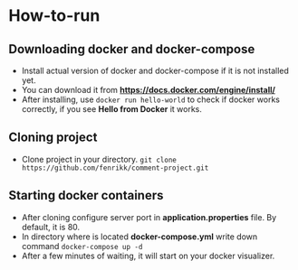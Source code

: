 # How-to-run

## Downloading __docker__ and __docker-compose__

- Install actual version of docker and docker-compose if it is not installed yet.
- You can download it from __https://docs.docker.com/engine/install/__
- After installing, use `docker run hello-world` to check if docker works correctly, if you see __Hello from Docker__ it
  works.

## Cloning project

- Clone project in your directory. `git clone https://github.com/fenrikk/comment-project.git`

## Starting docker containers

- After cloning configure server port in __application.properties__ file. By default, it is 80.
- In directory where is located __docker-compose.yml__ write down command `docker-compose up -d`
- After a few minutes of waiting, it will start on your docker visualizer.

